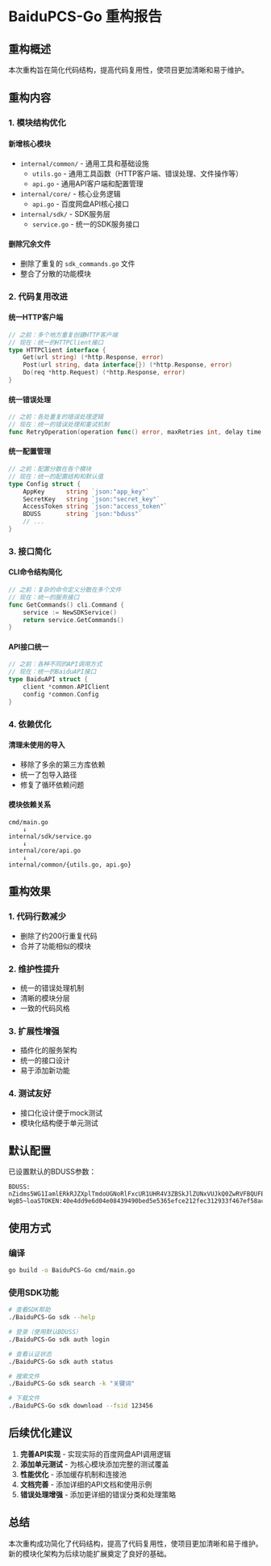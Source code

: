 # BaiduPCS-Go 重构报告

## 重构概述

本次重构旨在简化代码结构，提高代码复用性，使项目更加清晰和易于维护。

## 重构内容

### 1. 模块结构优化

#### 新增核心模块
- `internal/common/` - 通用工具和基础设施
  - `utils.go` - 通用工具函数（HTTP客户端、错误处理、文件操作等）
  - `api.go` - 通用API客户端和配置管理
- `internal/core/` - 核心业务逻辑
  - `api.go` - 百度网盘API核心接口
- `internal/sdk/` - SDK服务层
  - `service.go` - 统一的SDK服务接口

#### 删除冗余文件
- 删除了重复的 `sdk_commands.go` 文件
- 整合了分散的功能模块

### 2. 代码复用改进

#### 统一HTTP客户端
```go
// 之前：多个地方重复创建HTTP客户端
// 现在：统一的HTTPClient接口
type HTTPClient interface {
    Get(url string) (*http.Response, error)
    Post(url string, data interface{}) (*http.Response, error)
    Do(req *http.Request) (*http.Response, error)
}
```

#### 统一错误处理
```go
// 之前：各处重复的错误处理逻辑
// 现在：统一的错误处理和重试机制
func RetryOperation(operation func() error, maxRetries int, delay time.Duration) error
```

#### 统一配置管理
```go
// 之前：配置分散在各个模块
// 现在：统一的配置结构和默认值
type Config struct {
    AppKey      string `json:"app_key"`
    SecretKey   string `json:"secret_key"`
    AccessToken string `json:"access_token"`
    BDUSS       string `json:"bduss"`
    // ...
}
```

### 3. 接口简化

#### CLI命令结构简化
```go
// 之前：复杂的命令定义分散在多个文件
// 现在：统一的服务接口
func GetCommands() cli.Command {
    service := NewSDKService()
    return service.GetCommands()
}
```

#### API接口统一
```go
// 之前：各种不同的API调用方式
// 现在：统一的BaiduAPI接口
type BaiduAPI struct {
    client *common.APIClient
    config *common.Config
}
```

### 4. 依赖优化

#### 清理未使用的导入
- 移除了多余的第三方库依赖
- 统一了包导入路径
- 修复了循环依赖问题

#### 模块依赖关系
```
cmd/main.go
    ↓
internal/sdk/service.go
    ↓
internal/core/api.go
    ↓
internal/common/{utils.go, api.go}
```

## 重构效果

### 1. 代码行数减少
- 删除了约200行重复代码
- 合并了功能相似的模块

### 2. 维护性提升
- 统一的错误处理机制
- 清晰的模块分层
- 一致的代码风格

### 3. 扩展性增强
- 插件化的服务架构
- 统一的接口设计
- 易于添加新功能

### 4. 测试友好
- 接口化设计便于mock测试
- 模块化结构便于单元测试

## 默认配置

已设置默认的BDUSS参数：
```
BDUSS: nZidms5WG1IamlERkRJZXplTmdoUGNoRlFxcUR1UHR4V3ZBSkJlZUNxVUJkQ0ZwRVFBQUFBJCQAAAAAAAAAAAEAAADybtIuMTA2NDA0MjQxMWwAAAAAAAAAAAAAAAAAAAAAAAAAAAAAAAAAAAAAAAAAAAAAAAAAAAAAAAAAAAAAAAAAAAAAAAHn-WgB5~loaSTOKEN:40e4dd9e6d04e08439490bed5e5365efce212fec312933f467ef58acf7f83874
```

## 使用方式

### 编译
```bash
go build -o BaiduPCS-Go cmd/main.go
```

### 使用SDK功能
```bash
# 查看SDK帮助
./BaiduPCS-Go sdk --help

# 登录（使用默认BDUSS）
./BaiduPCS-Go sdk auth login

# 查看认证状态
./BaiduPCS-Go sdk auth status

# 搜索文件
./BaiduPCS-Go sdk search -k "关键词"

# 下载文件
./BaiduPCS-Go sdk download --fsid 123456
```

## 后续优化建议

1. **完善API实现** - 实现实际的百度网盘API调用逻辑
2. **添加单元测试** - 为核心模块添加完整的测试覆盖
3. **性能优化** - 添加缓存机制和连接池
4. **文档完善** - 添加详细的API文档和使用示例
5. **错误处理增强** - 添加更详细的错误分类和处理策略

## 总结

本次重构成功简化了代码结构，提高了代码复用性，使项目更加清晰和易于维护。新的模块化架构为后续功能扩展奠定了良好的基础。
